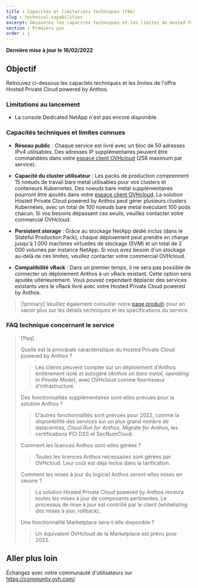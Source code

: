 ```yaml
---
title : Capacités et limitations techniques (FAQ)
slug : technical-capabilities
excerpt: Découvrez les capacités techniques et les limites du Hosted Private Cloud powered by Anthos
section : Premiers pas
order : 1
---
```


**Dernière mise à jour le 16/02/2022**

## Objectif

Retrouvez ci-dessous les capacités techniques et les limites de l'offre Hosted Private Cloud powered by Anthos.

### Limitations au lancement

- La console Dedicated NetApp n'est pas encore disponible.

### Capacités techniques et limites connues

- **Réseau public** : Chaque service est livré avec un bloc de 50 adresses IPv4 utilisables. Des adresses IP supplémentaires peuvent être commandées dans votre [espace client OVHcloud](https://www.ovh.com/auth/?action=gotomanager&from=https://www.ovh.com/fr/&ovhSubsidiary=fr) (256 maximum par service).

- **Capacité du cluster utilisateur** : Les packs de production comprennent 15 noeuds de travail bare metal utilisables pour vos clusters et conteneurs Kubernetes. Des noeuds bare metal supplémentaires pourront être ajoutés dans votre [espace client OVHcloud](https://www.ovh.com/auth/?action=gotomanager&from=https://www.ovh.com/fr/&ovhSubsidiary=fr). La solution Hosted Private Cloud powered by Anthos peut gérer plusieurs clusters Kubernetes, avec un total de 100 noeuds bare metal exécutant 100 pods chacun. Si vos besoins dépassent ces seuils, veuillez contacter votre commercial OVHcloud.

- **Persistent storage** : Grâce au stockage NetApp dédié inclus (dans le Stateful Production Pack), chaque déploiement peut prendre en charge jusqu'à 1 000 machines virtuelles de stockage (SVM) et un total de 2 000 volumes par instance NetApp. Si vous avez besoin d'un stockage au-delà de ces limites, veuillez contacter votre commercial OVHcloud.

- **Compatibilité vRack** : Dans un premier temps, il ne sera pas possible de connecter un déploiement Anthos à un vRack existant. Cette option sera ajoutée ultérieurement. Vous pouvez cependant déplacer des services existants vers le vRack livré avec votre Hosted Private Cloud powered by Anthos.

> [!primary]
> Veuillez également consulter notre [page produit](https://www.ovhcloud.com/fr/hosted-private-cloud/anthos/)) pour en savoir plus sur les détails techniques et les spécifications du service.
>

### FAQ technique concernant le service

> [!faq]
>
> Quelle est la principale caractéristique du Hosted Private Cloud powered by Anthos ?
>> Les clients peuvent compter sur un déploiement d'Anthos entièrement isolé et autogéré (*Anthos on bare metal, operating in Private Mode*), avec OVHcloud comme fournisseur d'infrastructure.
>
> Des fonctionnalités supplémentaires sont-elles prévues pour la solution Anthos ?
>> D’autres fonctionnalités sont prévues pour 2022, comme la disponibilité des services sur un plus grand nombre de datacentres, *Cloud Run for Anthos*, *Migrate for Anthos*, les certifications PCI DSS et SecNumCloud.
>
> Comment les licences Anthos sont-elles gérées ?
>> Toutes les licences Anthos nécessaires sont gérées par OVHcloud. Leur coût est déjà inclus dans la tarification.
>
> Comment les mises à jour du logiciel Anthos seront-elles mises en oeuvre ?
>> La solution Hosted Private Cloud powered by Anthos recevra toutes les mises à jour de composants pertinentes. Le processus de mise à jour est contrôlé par le client (whitelisting des mises à jour, rollback).
>
> Une fonctionnalité Marketplace sera-t-elle disponible ?
>> Un équivalent OVHcloud de la Marketplace est prévu pour 2022.

## Aller plus loin

Échangez avec notre communauté d'utilisateurs sur <https://community.ovh.com/>.
